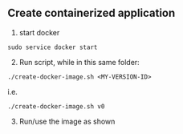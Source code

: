 ##  Create containerized application

1. start docker

`sudo service docker start` 

2. Run script, while in this same folder:

`./create-docker-image.sh <MY-VERSION-ID>`

i.e.

`./create-docker-image.sh v0`

3. Run/use the image as shown
